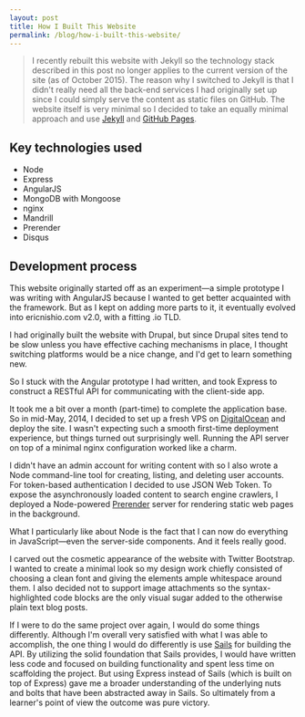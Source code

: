 ```yaml
---
layout: post
title: How I Built This Website
permalink: /blog/how-i-built-this-website/
---
```


> I recently rebuilt this website with Jekyll so the technology stack described
> in this post no longer applies to the current version of the site (as of
> October 2015). The reason why I switched to Jekyll is that I didn't really
> need all the back-end services I had originally set up since I could simply
> serve the content as static files on GitHub. The website itself is very
> minimal so I decided to take an equally minimal approach and use
> [Jekyll](https://jekyllrb.com) and [GitHub Pages](https://pages.github.com).

## Key technologies used

* Node
* Express
* AngularJS
* MongoDB with Mongoose
* nginx
* Mandrill
* Prerender
* Disqus

## Development process

This website originally started off as an experiment—a simple prototype I was
writing with AngularJS because I wanted to get better acquainted with the
framework. But as I kept on adding more parts to it, it eventually evolved
into ericnishio.com v2.0, with a fitting .io TLD.

I had originally built the website with Drupal, but since Drupal sites tend to
be slow unless you have effective caching mechanisms in place, I thought
switching platforms would be a nice change, and I'd get to learn something
new.

So I stuck with the Angular prototype I had written, and took Express to
construct a RESTful API for communicating with the client-side app.

It took me a bit over a month (part-time) to complete the application base. So
in mid-May,  2014, I decided to set up a fresh VPS on [DigitalOcean](https://www.digitalocean.com/?refcode=fbbb0e38c242) and deploy
the site. I wasn't expecting such a smooth first-time deployment experience,
but things turned out surprisingly well. Running the API server on top of a
minimal nginx configuration worked like a charm.

I didn't have an admin account for writing content with so I also wrote a Node
command-line tool for creating, listing, and deleting user accounts. For
token-based authentication I decided to use JSON Web Token. To expose the
asynchronously loaded content to search engine crawlers, I deployed a
Node-powered [Prerender](http://prerender.io) server for rendering static web
pages in the background.

What I particularly like about Node is the fact that I can now do everything
in JavaScript—even the server-side components. And it feels really good.

I carved out the cosmetic appearance of the website with Twitter Bootstrap. I
wanted to create a minimal look so my design work chiefly consisted of
choosing a clean font and giving the elements ample whitespace around them. I
also decided not to support image attachments so the syntax-highlighted code
blocks are the only visual sugar added to the otherwise plain text blog posts.

If I were to do the same project over again, I would do some things
differently. Although I'm overall very satisfied with what I was able to
accomplish, the one thing I would do differently is use
[Sails](http://sailsjs.org) for building the API. By utilizing the solid
foundation that Sails provides, I would have written less code and focused on
building functionality and spent less time on scaffolding the project. But
using Express instead of Sails (which is built on top of Express) gave me a
broader understanding of the underlying nuts and bolts that have been
abstracted away in Sails. So ultimately from a learner's point of view the
outcome was pure victory.
